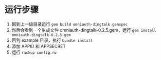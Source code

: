 # 运行步骤
1. 回到上一级目录运行 `gem build omniauth-dingtalk.gemspec`
2. 然后会看到一个生成文件 omniauth-dingtalk-0.2.5.gem，运行 `gem install omniauth-dingtalk-0.2.5.gem`
3. 回到 example 目录，执行 `bundle install`
4. 添加 APPID 和 APPSECRET
5. 运行 `rackup config.ru`